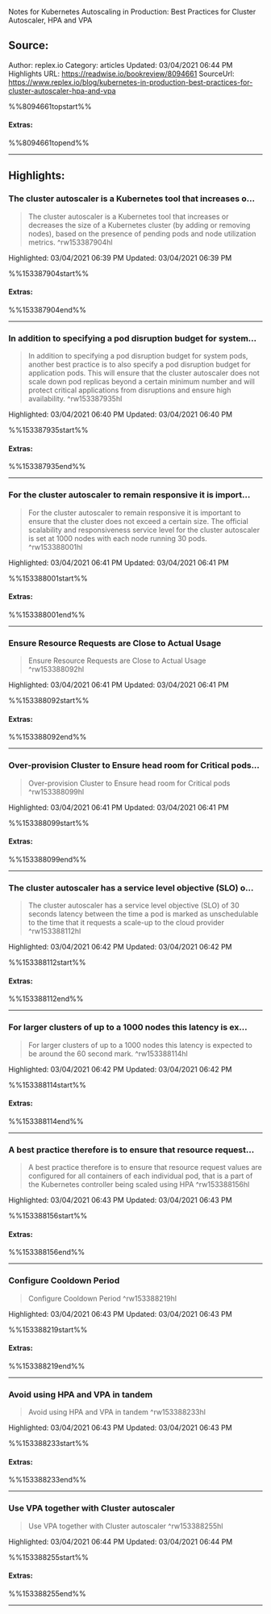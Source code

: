 Notes for Kubernetes Autoscaling in Production: Best Practices for Cluster Autoscaler, HPA and VPA

## Source:
Author: replex.io
Category: articles
Updated: 03/04/2021 06:44 PM
Highlights URL: https://readwise.io/bookreview/8094661
SourceUrl: https://www.replex.io/blog/kubernetes-in-production-best-practices-for-cluster-autoscaler-hpa-and-vpa

%%8094661topstart%%
#### Extras:

%%8094661topend%%
 
-----
 ## Highlights:

### The cluster autoscaler is a Kubernetes tool that increases o...
>The cluster autoscaler is a Kubernetes tool that increases or decreases the size of a Kubernetes cluster (by adding or removing nodes), based on the presence of pending pods and node utilization metrics. ^rw153387904hl


Highlighted: 03/04/2021 06:39 PM
Updated: 03/04/2021 06:39 PM

%%153387904start%%
#### Extras:

%%153387904end%%

------

### In addition to specifying a pod disruption budget for system...
>In addition to specifying a pod disruption budget for system pods, another best practice is to also specify a pod disruption budget for application pods. This will ensure that the cluster autoscaler does not scale down pod replicas beyond a certain minimum number and will protect critical applications from disruptions and ensure high availability. ^rw153387935hl


Highlighted: 03/04/2021 06:40 PM
Updated: 03/04/2021 06:40 PM

%%153387935start%%
#### Extras:

%%153387935end%%

------

### For the cluster autoscaler to remain responsive it is import...
>For the cluster autoscaler to remain responsive it is important to ensure that the cluster does not exceed a certain size. The official scalability and responsiveness service level for the cluster autoscaler is set at 1000 nodes with each node running 30 pods. ^rw153388001hl


Highlighted: 03/04/2021 06:41 PM
Updated: 03/04/2021 06:41 PM

%%153388001start%%
#### Extras:

%%153388001end%%

------

### Ensure Resource Requests are Close to Actual Usage
>Ensure Resource Requests are Close to Actual Usage ^rw153388092hl


Highlighted: 03/04/2021 06:41 PM
Updated: 03/04/2021 06:41 PM

%%153388092start%%
#### Extras:

%%153388092end%%

------

### Over-provision Cluster to Ensure head room for Critical pods...
>Over-provision Cluster to Ensure head room for Critical pods ^rw153388099hl


Highlighted: 03/04/2021 06:41 PM
Updated: 03/04/2021 06:41 PM

%%153388099start%%
#### Extras:

%%153388099end%%

------

### The cluster autoscaler has a service level objective (SLO) o...
>The cluster autoscaler has a service level objective (SLO) of 30 seconds latency between the time a pod is marked as unschedulable to the time that it requests a scale-up to the cloud provider ^rw153388112hl


Highlighted: 03/04/2021 06:42 PM
Updated: 03/04/2021 06:42 PM

%%153388112start%%
#### Extras:

%%153388112end%%

------

### For larger clusters of up to a 1000 nodes this latency is ex...
>For larger clusters of up to a 1000 nodes this latency is expected to be around the 60 second mark. ^rw153388114hl


Highlighted: 03/04/2021 06:42 PM
Updated: 03/04/2021 06:42 PM

%%153388114start%%
#### Extras:

%%153388114end%%

------

### A best practice therefore is to ensure that resource request...
>A best practice therefore is to ensure that resource request values are configured for all containers of each individual pod, that is a part of the Kubernetes controller being scaled using HPA ^rw153388156hl


Highlighted: 03/04/2021 06:43 PM
Updated: 03/04/2021 06:43 PM

%%153388156start%%
#### Extras:

%%153388156end%%

------

### Configure Cooldown Period
>Configure Cooldown Period ^rw153388219hl


Highlighted: 03/04/2021 06:43 PM
Updated: 03/04/2021 06:43 PM

%%153388219start%%
#### Extras:

%%153388219end%%

------

### Avoid using HPA and VPA in tandem
>Avoid using HPA and VPA in tandem ^rw153388233hl


Highlighted: 03/04/2021 06:43 PM
Updated: 03/04/2021 06:43 PM

%%153388233start%%
#### Extras:

%%153388233end%%

------

### Use VPA together with Cluster autoscaler
>Use VPA together with Cluster autoscaler ^rw153388255hl


Highlighted: 03/04/2021 06:44 PM
Updated: 03/04/2021 06:44 PM

%%153388255start%%
#### Extras:

%%153388255end%%

------

